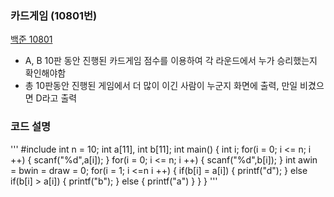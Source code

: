 ### 카드게임 (10801번)

[백준 10801](https://www.acmicpc.net/submit/10801)

* A, B 10판 동안 진행된 카드게임 점수를 이용하여 각 라운드에서 누가 승리했는지 확인해야함
* 총 10판동안 진행된 게임에서 더 많이 이긴 사람이 누군지 화면에 출력, 만일 비겼으면 D라고 출력

### 코드 설명

 '''
 #include<cstdio>
int n = 10;
int a[11], int b[11];
int main()
{
    int i;
    for(i = 0; i <= n; i ++)
    {
        scanf("%d",a[i]);
    }
    for(i = 0; i <= n; i ++)
    {
        scanf("%d",b[i]);
    }
    int awin = bwin = draw = 0;
    for(i = 1; i <=n i ++)
    {
    if(b[i] = a[i])
    {
        printf("d");
    }
    else if(b[i] > a[i])
    {
        printf("b");
    }
    else
    {
        printf("a")
    }
    }
}
 '''

